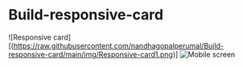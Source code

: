 # Build-responsive-card
![Responsive card][(https://raw.githubusercontent.com/nandhagopalperumal/Build-responsive-card/main/img/Responsive-card1.png)]
![Mobile screen](https://raw.githubusercontent.com/nandhagopalperumal/Build-responsive-card/main/img/Responsive-card2.png)
